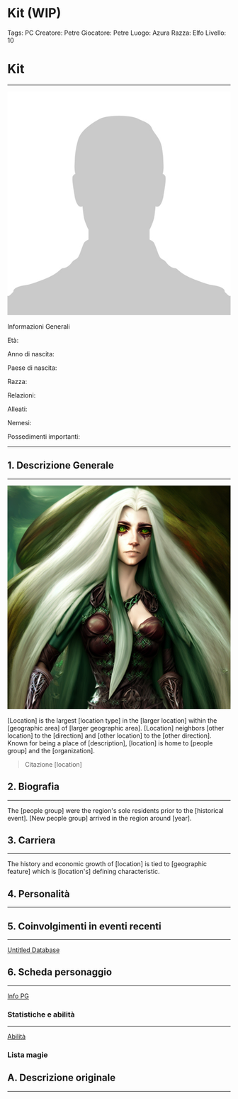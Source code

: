 # Kit (WIP)

Tags: PC
Creatore: Petre
Giocatore: Petre
Luogo: Azura
Razza: Elfo
Livello: 10

# Kit

---

![No-Photo-Available-591x591-2.jpg](No-Photo-Available-591x591-2.jpg)

Informazioni Generali

Età:

Anno di nascita:

Paese di nascita:

Razza:

Relazioni:

Alleati:

Nemesi:

Possedimenti importanti:

---

## 1. Descrizione Generale

---

![full-body-portrait-of-a-beautiful-female-elf-with-long-silver-hairs-and-deep-green-eyes-fantasy-se-.png](full-body-portrait-of-a-beautiful-female-elf-with-long-silver-hairs-and-deep-green-eyes-fantasy-se-.png)

[Location] is the largest [location type] in the [larger location] within the [geographic area] of [larger geographic area]. [Location] neighbors [other location] to the [direction] and [other location] to the [other direction]. Known for being a place of [description], [location] is home to [people group] and the [organization].

> Citazione [location]
> 

## 2. Biografia

---

The [people group] were the region's sole residents prior to the [historical event]. [New people group] arrived in the region around [year]. 

## 3. Carriera

---

The history and economic growth of [location] is tied to [geographic feature] which is [location's] defining characteristic. 

## 4. Personalità

---

## 5. Coinvolgimenti in eventi recenti

---

[Untitled Database](Untitled%20Database%2048eaef2d139146f79a5e3a2a6505755d.csv)

## 6. Scheda personaggio

---

[Info PG](Info%20PG%20ad4b6cf9f05c4823b63f24eb3fb30160.csv)

### Statistiche e abilità

---

[Abilità](Abilita%CC%80%2098914416bc5f44bc8be31a513dba9b63.csv)

### Lista magie

## A. Descrizione originale

---